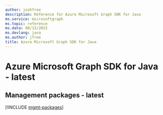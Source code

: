 ```yaml
---
author: joshfree
description: Reference for Azure Microsoft Graph SDK for Java
ms.service: microsoftgraph
ms.topic: reference
ms.data: 08/13/2022
ms.devlang: java
ms.author: jfree
title: Azure Microsoft Graph SDK for Java
---
```

# Azure Microsoft Graph SDK for Java - latest

## Management packages - latest
[!INCLUDE [mgmt-packages](microsoft-graph-mgmt-index.md)]